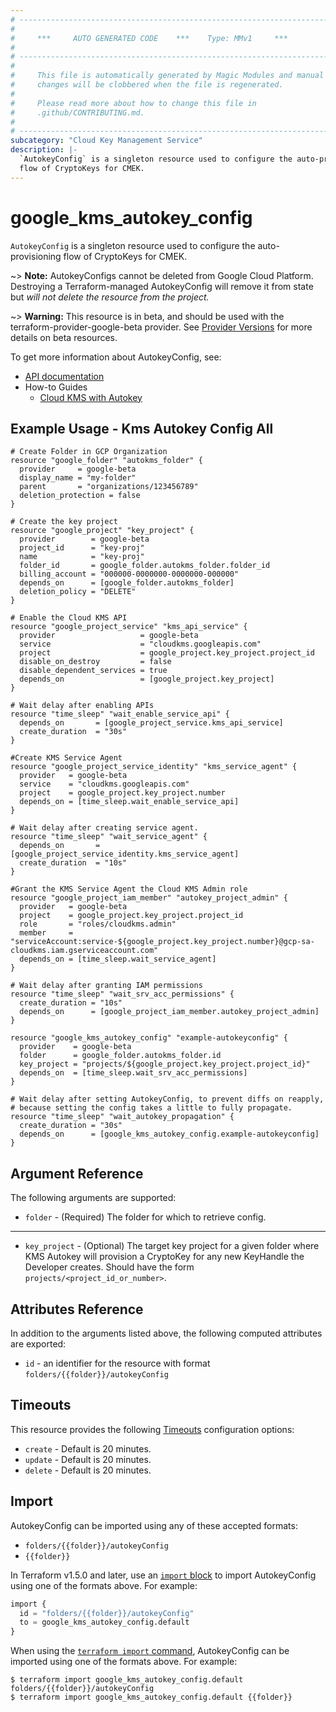 ```yaml
---
# ----------------------------------------------------------------------------
#
#     ***     AUTO GENERATED CODE    ***    Type: MMv1     ***
#
# ----------------------------------------------------------------------------
#
#     This file is automatically generated by Magic Modules and manual
#     changes will be clobbered when the file is regenerated.
#
#     Please read more about how to change this file in
#     .github/CONTRIBUTING.md.
#
# ----------------------------------------------------------------------------
subcategory: "Cloud Key Management Service"
description: |-
  `AutokeyConfig` is a singleton resource used to configure the auto-provisioning
  flow of CryptoKeys for CMEK.
---
```


# google_kms_autokey_config

`AutokeyConfig` is a singleton resource used to configure the auto-provisioning
flow of CryptoKeys for CMEK.


~> **Note:** AutokeyConfigs cannot be deleted from Google Cloud Platform.
Destroying a Terraform-managed AutokeyConfig will remove it from state but
*will not delete the resource from the project.*

~> **Warning:** This resource is in beta, and should be used with the terraform-provider-google-beta provider.
See [Provider Versions](https://terraform.io/docs/providers/google/guides/provider_versions.html) for more details on beta resources.

To get more information about AutokeyConfig, see:

* [API documentation](https://cloud.google.com/kms/docs/reference/rest/v1/AutokeyConfig)
* How-to Guides
    * [Cloud KMS with Autokey](https://cloud.google.com/kms/docs/kms-with-autokey)

## Example Usage - Kms Autokey Config All


```hcl
# Create Folder in GCP Organization
resource "google_folder" "autokms_folder" {
  provider     = google-beta
  display_name = "my-folder"
  parent       = "organizations/123456789"
  deletion_protection = false
}

# Create the key project
resource "google_project" "key_project" {
  provider        = google-beta
  project_id      = "key-proj"
  name            = "key-proj"
  folder_id       = google_folder.autokms_folder.folder_id
  billing_account = "000000-0000000-0000000-000000"
  depends_on      = [google_folder.autokms_folder]
  deletion_policy = "DELETE"
}

# Enable the Cloud KMS API
resource "google_project_service" "kms_api_service" {
  provider                   = google-beta
  service                    = "cloudkms.googleapis.com"
  project                    = google_project.key_project.project_id
  disable_on_destroy         = false
  disable_dependent_services = true
  depends_on                 = [google_project.key_project]
}

# Wait delay after enabling APIs
resource "time_sleep" "wait_enable_service_api" {
  depends_on       = [google_project_service.kms_api_service]
  create_duration  = "30s"
}

#Create KMS Service Agent
resource "google_project_service_identity" "kms_service_agent" {
  provider   = google-beta
  service    = "cloudkms.googleapis.com"
  project    = google_project.key_project.number
  depends_on = [time_sleep.wait_enable_service_api]
}

# Wait delay after creating service agent.
resource "time_sleep" "wait_service_agent" {
  depends_on       = [google_project_service_identity.kms_service_agent]
  create_duration  = "10s"
}

#Grant the KMS Service Agent the Cloud KMS Admin role
resource "google_project_iam_member" "autokey_project_admin" {
  provider   = google-beta
  project    = google_project.key_project.project_id
  role       = "roles/cloudkms.admin"
  member     = "serviceAccount:service-${google_project.key_project.number}@gcp-sa-cloudkms.iam.gserviceaccount.com"
  depends_on = [time_sleep.wait_service_agent]
}

# Wait delay after granting IAM permissions
resource "time_sleep" "wait_srv_acc_permissions" {
  create_duration = "10s"
  depends_on      = [google_project_iam_member.autokey_project_admin]
}

resource "google_kms_autokey_config" "example-autokeyconfig" {
  provider    = google-beta
  folder      = google_folder.autokms_folder.id
  key_project = "projects/${google_project.key_project.project_id}"
  depends_on  = [time_sleep.wait_srv_acc_permissions]
}

# Wait delay after setting AutokeyConfig, to prevent diffs on reapply,
# because setting the config takes a little to fully propagate.
resource "time_sleep" "wait_autokey_propagation" {
  create_duration = "30s"
  depends_on      = [google_kms_autokey_config.example-autokeyconfig]
}
```

## Argument Reference

The following arguments are supported:


* `folder` -
  (Required)
  The folder for which to retrieve config.


- - -


* `key_project` -
  (Optional)
  The target key project for a given folder where KMS Autokey will provision a
  CryptoKey for any new KeyHandle the Developer creates. Should have the form
  `projects/<project_id_or_number>`.


## Attributes Reference

In addition to the arguments listed above, the following computed attributes are exported:

* `id` - an identifier for the resource with format `folders/{{folder}}/autokeyConfig`


## Timeouts

This resource provides the following
[Timeouts](https://developer.hashicorp.com/terraform/plugin/sdkv2/resources/retries-and-customizable-timeouts) configuration options:

- `create` - Default is 20 minutes.
- `update` - Default is 20 minutes.
- `delete` - Default is 20 minutes.

## Import


AutokeyConfig can be imported using any of these accepted formats:

* `folders/{{folder}}/autokeyConfig`
* `{{folder}}`


In Terraform v1.5.0 and later, use an [`import` block](https://developer.hashicorp.com/terraform/language/import) to import AutokeyConfig using one of the formats above. For example:

```tf
import {
  id = "folders/{{folder}}/autokeyConfig"
  to = google_kms_autokey_config.default
}
```

When using the [`terraform import` command](https://developer.hashicorp.com/terraform/cli/commands/import), AutokeyConfig can be imported using one of the formats above. For example:

```
$ terraform import google_kms_autokey_config.default folders/{{folder}}/autokeyConfig
$ terraform import google_kms_autokey_config.default {{folder}}
```
